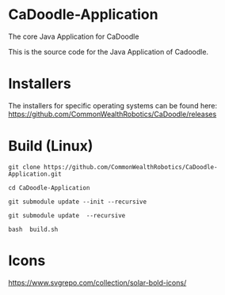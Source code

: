 # CaDoodle-Application

The core Java Application for CaDoodle

This is the source code for the Java Application of Cadoodle. 

# Installers

The installers for specific operating systems can be found here: https://github.com/CommonWealthRobotics/CaDoodle/releases


# Build (Linux)

```
git clone https://github.com/CommonWealthRobotics/CaDoodle-Application.git

cd CaDoodle-Application

git submodule update --init --recursive

git submodule update  --recursive

bash  build.sh

```

# Icons 

https://www.svgrepo.com/collection/solar-bold-icons/

